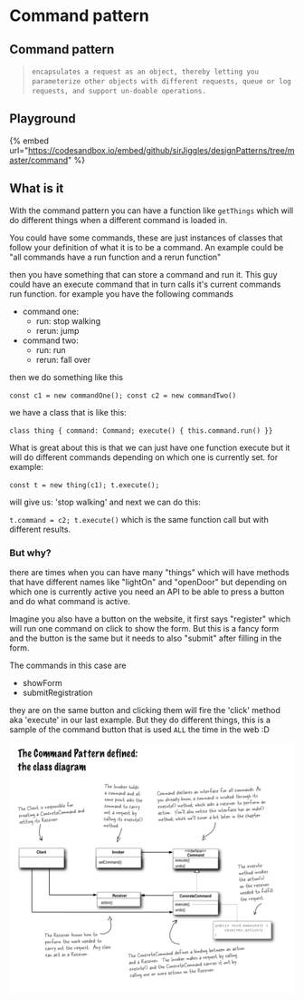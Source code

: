 # Command pattern

## Command pattern

> `encapsulates a request as an object, thereby letting you parameterize other objects with different requests, queue or log requests, and support un-doable operations.`

## Playground

{% embed url="https://codesandbox.io/embed/github/sirJiggles/designPatterns/tree/master/command" %}

## What is it

With the command pattern you can have a function like `getThings` which will do different things when a different command is loaded in.

You could have some commands, these are just instances of classes that follow your definition of what it is to be a command. An example could be "all commands have a run function and a rerun function"

then you have something that can store a command and run it. This guy could have an execute command that in turn calls it's current commands run function. for example you have the following commands

* command one:
  * run: stop walking
  * rerun: jump
* command two:
  * run: run
  * rerun: fall over

then we do something like this

`const c1 = new commandOne(); const c2 = new commandTwo()`

we have a class that is like this:

`class thing { command: Command; execute() { this.command.run() }}`

What is great about this is that we can just have one function execute but it will do different commands depending on which one is currently set. for example:

`const t = new thing(c1); t.execute();`

will give us: 'stop walking' and next we can do this:

`t.command = c2; t.execute()` which is the same function call but with different results.

### But why?

there are times when you can have many "things" which will have methods that have different names like "lightOn" and "openDoor" but depending on which one is currently active you need an API to be able to press a button and do what command is active.

Imagine you also have a button on the website, it first says "register" which will run one command on click to show the form. But this is a fancy form and the button is the same but it needs to also "submit" after filling in the form.

The commands in this case are

* showForm
* submitRegistration

they are on the same button and clicking them will fire the 'click' method aka 'execute' in our last example. But they do different things, this is a sample of the command button that is used `ALL` the time in the web :D

![](.gitbook/assets/command-pattern.png)

